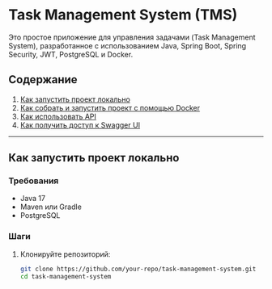 # Task Management System (TMS)

Это простое приложение для управления задачами (Task Management System), разработанное с использованием Java, Spring Boot, Spring Security, JWT, PostgreSQL и Docker.

## Содержание
1. [Как запустить проект локально](#как-запустить-проект-локально)
2. [Как собрать и запустить проект с помощью Docker](#как-собрать-и-запустить-проект-с-помощью-docker)
3. [Как использовать API](#как-использовать-api)
4. [Как получить доступ к Swagger UI](#как-получить-доступ-к-swagger-ui)

---

## Как запустить проект локально

### Требования
- Java 17
- Maven или Gradle
- PostgreSQL

### Шаги
1. Клонируйте репозиторий:
   ```bash
   git clone https://github.com/your-repo/task-management-system.git
   cd task-management-system